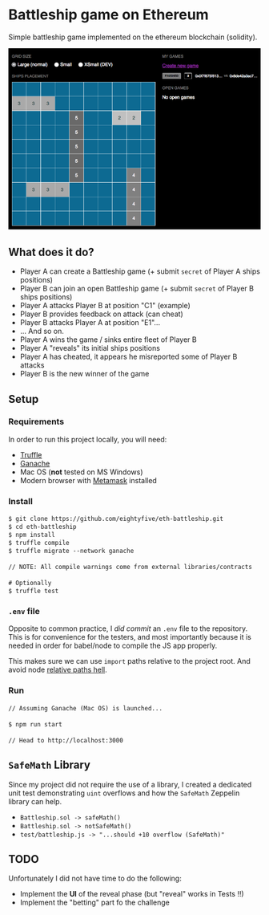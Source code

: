 # Battleship game on Ethereum

Simple battleship game implemented on the ethereum blockchain (solidity).

![Battleship game screenshot](https://raw.githubusercontent.com/eightyfive/eth-battleship/master/screenshot.png)

## What does it do?

- Player A can create a Battleship game (+ submit `secret` of Player A ships positions)
- Player B can join an open Battleship game (+ submit `secret` of Player B ships positions)
- Player A attacks Player B at position "C1" (example)
- Player B provides feedback on attack (can cheat)
- Player B attacks Player A at position "E1"...
- ... And so on.
- Player A wins the game / sinks entire fleet of Player B
- Player A "reveals" its initial ships positions
- Player A has cheated, it appears he misreported some of Player B attacks
- Player B is the new winner of the game

## Setup

### Requirements

In order to run this project locally, you will need:

- [Truffle](https://truffleframework.com/truffle)
- [Ganache](https://truffleframework.com/ganache)
- Mac OS (**not** tested on MS Windows)
- Modern browser with [Metamask](https://metamask.io) installed

### Install

```
$ git clone https://github.com/eightyfive/eth-battleship.git
$ cd eth-battleship
$ npm install
$ truffle compile
$ truffle migrate --network ganache

// NOTE: All compile warnings come from external libraries/contracts

# Optionally
$ truffle test
```
### `.env` file

Opposite to common practice, I *did commit* an `.env` file to the repository. This is for convenience for the testers, and most importantly because it is needed in order for babel/node to compile the JS app properly.

This makes sure we can use `import` paths relative to the project root. And avoid node [relative paths hell](https://www.coreycleary.me/escaping-relative-path-hell/).

### Run

```
// Assuming Ganache (Mac OS) is launched...

$ npm run start

// Head to http://localhost:3000
```

## `SafeMath` Library

Since my project did not require the use of a library, I created a dedicated unit test demonstrating `uint` overflows and how the `SafeMath` Zeppelin library can help.

- `Battleship.sol -> safeMath()`
- `Battleship.sol -> notSafeMath()`
- `test/battleship.js -> "...should +10 overflow (SafeMath)"`


## TODO

Unfortunately I did not have time to do the following:

- Implement the **UI** of the reveal phase (but "reveal" works in Tests !!)
- Implement the "betting" part fo the challenge


